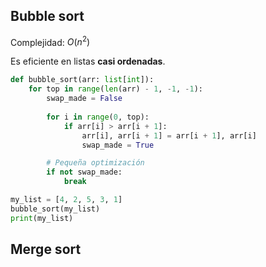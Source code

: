 ## Bubble sort

Complejidad: $O(n^{2})$

Es eficiente en listas **casi ordenadas**.

```python
def bubble_sort(arr: list[int]):
	for top in range(len(arr) - 1, -1, -1):
		swap_made = False
		
		for i in range(0, top):
			if arr[i] > arr[i + 1]:
				arr[i], arr[i + 1] = arr[i + 1], arr[i]
				swap_made = True

		# Pequeña optimización
		if not swap_made:
			break

my_list = [4, 2, 5, 3, 1]
bubble_sort(my_list)
print(my_list)
```

## Merge sort